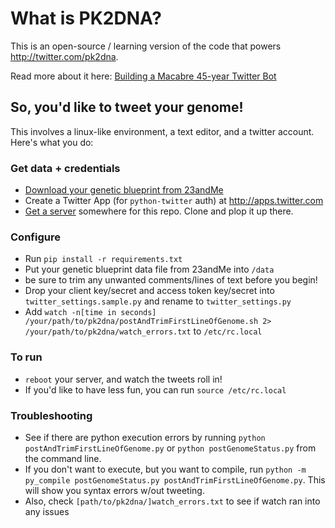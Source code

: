 # What is PK2DNA?

This is an open-source / learning version of the code that powers http://twitter.com/pk2dna.

Read more about it here: [Building a Macabre 45-year Twitter Bot](https://medium.com/@steyblind/how-i-built-my-macabre-45-year-twitter-bot-3051fb9f9e04#.j76lc9q6c)

## So, you'd like to tweet your genome!

This involves a linux-like environment, a text editor, and a twitter account. Here's what you do:

### Get data + credentials

* [Download your genetic blueprint from 23andMe](https://customercare.23andme.com/hc/en-us/articles/202907670-Accessing-your-Raw-Data)
* Create a Twitter App (for `python-twitter` auth) at http://apps.twitter.com
* [Get a server](https://m.do.co/c/bf26cf8235d8) somewhere for this repo. Clone and plop it up there.

### Configure
* Run `pip install -r requirements.txt`
* Put your genetic blueprint data file from 23andMe into `/data`
 * be sure to trim any unwanted comments/lines of text before you begin!
* Drop your client key/secret and access token key/secret into `twitter_settings.sample.py` and rename to `twitter_settings.py`
* Add `watch -n[time in seconds] /your/path/to/pk2dna/postAndTrimFirstLineOfGenome.sh 2> /your/path/to/pk2dna/watch_errors.txt` to `/etc/rc.local`

### To run
* `reboot` your server, and watch the tweets roll in!
 * If you'd like to have less fun, you can run `source /etc/rc.local`

### Troubleshooting
* See if there are python execution errors by running `python postAndTrimFirstLineOfGenome.py` or `python postGenomeStatus.py` from the command line.
 * If you don't want to execute, but you want to compile, run `python -m py_compile postGenomeStatus.py postAndTrimFirstLineOfGenome.py`. This will show you syntax errors w/out tweeting.
* Also, check `[path/to/pk2dna/]watch_errors.txt` to see if watch ran into any issues
